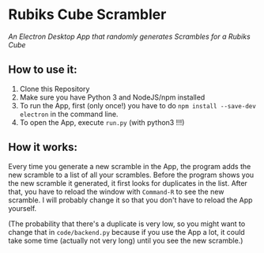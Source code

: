 # Rubiks Cube Scrambler

*An Electron Desktop App that randomly generates Scrambles for a Rubiks Cube*

## How to use it:

1. Clone this Repository
2. Make sure you have Python 3 and NodeJS/npm installed
3. To run the App, first (only once!) you have to do
```npm install --save-dev electron``` in the command line.
4. To open the App, execute ```run.py``` (with python3 !!!)

## How it works:

Every time you generate a new scramble in the App, the program adds
the new scramble to a list of all your scrambles. Before the program shows
you the new scramble it generated, it first looks for duplicates in the list.
After that, you have to reload the window with ```Command-R``` to see the new scramble.
I will probably change it so that you don't have to reload the App yourself.

(The probability that there's a duplicate is very low, so you might want to
change that in ```code/backend.py``` because if you use the App a lot, it
could take some time (actually not very long) until you see the new scramble.)
